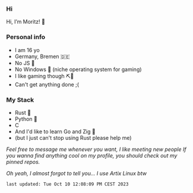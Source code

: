 
### Hi

Hi, I’m Moritz! 👋

### Personal info
- I am 16 yo
- Germany, Bremen 🇩🇪
- No JS 🚫
- No Windows 🚫 (niche operating system for gaming)
- I like gaming though ⛏🧱
- Can't get anything done ;(

### My Stack
- Rust 🦀
- Python 🐍
- C
- And I'd like to learn Go and Zig 🦦
- (but I just can't stop using Rust please help me)

_Feel free to message me whenever you want, I like meeting new people_
_If you wanna find anything cool on my profile, you should check out my pinned repos._

_Oh yeah, I almost forgot to tell you... I use Artix Linux btw_

`last updated: Tue Oct 10 12:08:09 PM CEST 2023`
